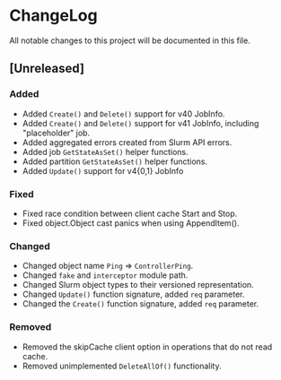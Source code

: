 # ChangeLog

All notable changes to this project will be documented in this file.

## [Unreleased]

### Added

- Added `Create()` and `Delete()` support for v40 JobInfo.
- Added `Create()` and `Delete()` support for v41 JobInfo, including
  "placeholder" job.
- Added aggregated errors created from Slurm API errors.
- Added job `GetStateAsSet()` helper functions.
- Added partition `GetStateAsSet()` helper functions.
- Added `Update()` support for v4{0,1} JobInfo

### Fixed

- Fixed race condition between client cache Start and Stop.
- Fixed object.Object cast panics when using AppendItem().

### Changed

- Changed object name `Ping` => `ControllerPing`.
- Changed `fake` and `interceptor` module path.
- Changed Slurm object types to their versioned representation.
- Changed `Update()` function signature, added `req` parameter.
- Changed the `Create()` function signature, added `req` parameter.

### Removed

- Removed the skipCache client option in operations that do not read cache.
- Removed unimplemented `DeleteAllOf()` functionality.

